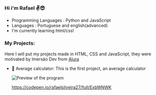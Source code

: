 ### Hi i'm Rafael ✌😎

- Programming Languages : Python and JavaScript
- Languages : Portuguese and english(advanced)
- I'm currently learning html/css!

### My Projects: 

Here I will put my projects made in HTML, CSS and JavaScript, they were motivated by Imersão Dev from [Alura](https://www.alura.com.br/)

- 📝 Average calculator: This is the first project, an average calculator

  ![Preview of the program](https://media.discordapp.net/attachments/859912057163874315/940927409929220186/unknown.png?width=1361&height=594)

  https://codepen.io/rafaelsilveira27/full/ExbWNWK
